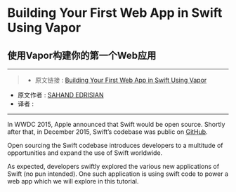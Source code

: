 # Building Your First Web App in Swift Using Vapor
## 使用Vapor构建你的第一个Web应用

***

>* 原文链接 : [Building Your First Web App in Swift Using Vapor](http://www.appcoda.com/server-side-swift-vapor/)
* 原文作者 : [SAHAND EDRISIAN](http://www.appcoda.com/author/sahandedrisian/)
* 译者 : []()

***

In WWDC 2015, Apple announced that Swift would be open source. Shortly after that, in December 2015, Swift’s codebase was public on [GitHub](https://github.com/apple/swift).

Open sourcing the Swift codebase introduces developers to a multitude of opportunities and expand the use of Swift worldwide.

As expected, developers swiftly explored the various new applications of Swift (no pun intended). One such application is using swift code to power a web app which we will explore in this tutorial.

